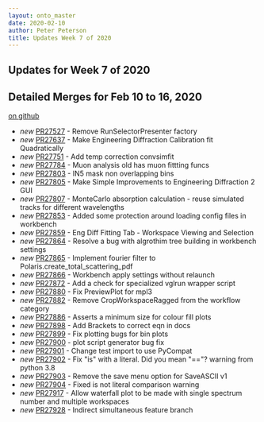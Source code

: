 ```yaml
---
layout: onto_master
date: 2020-02-10
author: Peter Peterson
title: Updates Week 7 of 2020
---
```

Updates for Week 7 of 2020
--------------------------

Detailed Merges for Feb 10 to 16, 2020
--------------------------------------
[on github](https://github.com/mantidproject/mantid/pulls?q=is%3Apr+merged%3A2020-02-11..2020-02-16)

* *new* [PR27527](https://github.com/mantidproject/mantid/pull/27527) - Remove RunSelectorPresenter factory
* *new* [PR27637](https://github.com/mantidproject/mantid/pull/27637) - Make Engineering Diffraction Calibration fit Quadratically
* *new* [PR27751](https://github.com/mantidproject/mantid/pull/27751) - Add temp correction convsimfit
* *new* [PR27784](https://github.com/mantidproject/mantid/pull/27784) - Muon analysis old has muon fittting funcs
* *new* [PR27803](https://github.com/mantidproject/mantid/pull/27803) - IN5 mask non overlapping bins
* *new* [PR27805](https://github.com/mantidproject/mantid/pull/27805) - Make Simple Improvements to Engineering Diffraction 2 GUI
* *new* [PR27807](https://github.com/mantidproject/mantid/pull/27807) - MonteCarlo absorption calculation - reuse simulated tracks for different wavelengths
* *new* [PR27853](https://github.com/mantidproject/mantid/pull/27853) - Added some protection around loading config files in workbench
* *new* [PR27859](https://github.com/mantidproject/mantid/pull/27859) - Eng Diff Fitting Tab - Workspace Viewing and Selection
* *new* [PR27864](https://github.com/mantidproject/mantid/pull/27864) - Resolve a bug with algrothim tree building in workbench settings
* *new* [PR27865](https://github.com/mantidproject/mantid/pull/27865) - Implement fourier filter to Polaris.create_total_scattering_pdf
* *new* [PR27866](https://github.com/mantidproject/mantid/pull/27866) - Workbench apply settings without relaunch
* *new* [PR27872](https://github.com/mantidproject/mantid/pull/27872) - Add a check for specialized vglrun wrapper script
* *new* [PR27880](https://github.com/mantidproject/mantid/pull/27880) - Fix PreviewPlot for mpl3
* *new* [PR27882](https://github.com/mantidproject/mantid/pull/27882) - Remove CropWorkspaceRagged from the workflow category
* *new* [PR27886](https://github.com/mantidproject/mantid/pull/27886) - Asserts a minimum size for colour fill plots
* *new* [PR27898](https://github.com/mantidproject/mantid/pull/27898) - Add Brackets to correct eqn in docs
* *new* [PR27899](https://github.com/mantidproject/mantid/pull/27899) - Fix plotting bugs for bin plots
* *new* [PR27900](https://github.com/mantidproject/mantid/pull/27900) - plot script generator bug fix
* *new* [PR27901](https://github.com/mantidproject/mantid/pull/27901) - Change test import to use PyCompat
* *new* [PR27902](https://github.com/mantidproject/mantid/pull/27902) - Fix "is" with a literal. Did you mean "=="? warning from python 3.8
* *new* [PR27903](https://github.com/mantidproject/mantid/pull/27903) - Remove the save menu option for SaveASCII v1
* *new* [PR27904](https://github.com/mantidproject/mantid/pull/27904) - Fixed is not literal comparison warning
* *new* [PR27917](https://github.com/mantidproject/mantid/pull/27917) - Allow waterfall plot to be made with single spectrum number and multiple workspaces
* *new* [PR27928](https://github.com/mantidproject/mantid/pull/27928) - Indirect simultaneous feature branch
